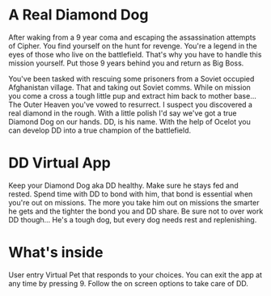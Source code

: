 # A Real Diamond Dog


After waking from a 9 year coma and escaping the assassination attempts of Cipher. You find yourself on the hunt
for revenge. You're a legend in the eyes of those who live on the battlefield. That's why you have to handle
this mission yourself. Put those 9 years behind you and return as Big Boss.

You've been tasked with rescuing some prisoners from a Soviet occupied Afghanistan village. That and taking out 
Soviet comms. While on mission you come a cross a tough little pup and extract him back to mother base...
The Outer Heaven you've vowed to resurrect. I suspect you discovered a real diamond in the rough. With a little polish
I'd say we've got a true Diamond Dog on our hands. DD, is his name. With the help of Ocelot you can develop DD
into a true champion of the battlefield.

#  DD Virtual App

Keep your Diamond Dog aka DD healthy. Make sure he stays fed and rested. Spend time with DD to bond with him,
that bond is essential when you're out on missions. The more you take him out on missions the smarter he gets
and the tighter the bond you and DD share. Be sure not to over work DD though... He's a tough dog, but every
dog needs rest and replenishing.  

# What's inside

User entry Virtual Pet that responds to your choices. You can exit the app at any time by pressing 9. Follow 
the on screen options to take care of DD.
